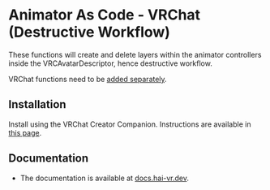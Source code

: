 Animator As Code - VRChat (Destructive Workflow)
=====

These functions will create and delete layers within the animator controllers inside the VRCAvatarDescriptor, hence destructive workflow.

VRChat functions need to be [added separately](https://github.com/hai-vr/animator-as-code-vrchat).

## Installation

Install using the VRChat Creator Companion. Instructions are available in [this page](https://docs.hai-vr.dev/docs/products/animator-as-code/install).

## Documentation

- The documentation is available at [docs.hai-vr.dev](https://docs.hai-vr.dev/docs/products/animator-as-code/functions/vrchat-destructive-workflow).
